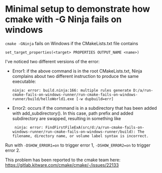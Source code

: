 # Minimal setup to demonstrate how cmake with -G Ninja fails on windows
`cmake -GNinja` fails on Windows if the CMakeLists.txt file contains 
```
set_target_properties(<target> PROPERTIES OUTPUT_NAME <name>)
```

I've noticed two different versions of the error:
- Error1: if the above command is in the root CMakeLists.txt, Ninja complains about two different instruction to produce the same executable:
  ```
  ninja: error: build.ninja:166: multiple rules generate D:/a/run-cmake-fails-on-windows-runner/run-cmake-fails-on-windows-runner/build/helloWorld1.exe [-w dupbuild=err]
  ```
- Error2: occurs if the command is in a subdirectory that has been added with add_subdirectory(). In this case, path prefix and added subdirectory are swapped, resulting in something like
  ```
   ninja: error: FindFirstFileExA(src/d:/a/run-cmake-fails-on-windows-runner/run-cmake-fails-on-windows-runner/build): The filename, directory name, or volume label syntax is incorrect.
  ```

Run with `-DSHOW_ERROR1=on` to trigger error 1, `-DSHOW_ERROR2=on` to trigger error 2.

This problem has been reported to the cmake team here: https://gitlab.kitware.com/cmake/cmake/-/issues/22133
